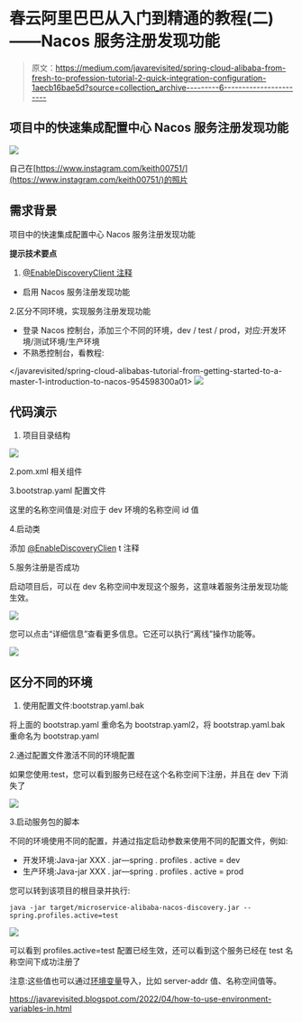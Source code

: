 # 春云阿里巴巴从入门到精通的教程(二)——Nacos 服务注册发现功能

> 原文：<https://medium.com/javarevisited/spring-cloud-alibaba-from-fresh-to-profession-tutorial-2-quick-integration-configuration-1aecb16bae5d?source=collection_archive---------6----------------------->

## 项目中的快速集成配置中心 Nacos 服务注册发现功能

![](img/f60e111492c6fad3efc560d6e217fe0e.png)

自己在[https://www.instagram.com/keith00751/](https://www.instagram.com/keith00751/)的照片

## **需求背景**

项目中的快速集成配置中心 Nacos 服务注册发现功能

**提示技术要点**

1.  [@EnableDiscoveryClient 注释](https://www.java67.com/2018/12/top-5-spring-cloud-annotations-for-java.html)

*   启用 Nacos 服务注册发现功能

2.区分不同环境，实现服务注册发现功能

*   登录 Nacos 控制台，添加三个不同的环境，dev / test / prod，对应:开发环境/测试环境/生产环境
*   不熟悉控制台，看教程:

</javarevisited/spring-cloud-alibabas-tutorial-from-getting-started-to-a-master-1-introduction-to-nacos-954598300a01>  [![](img/82c1d1dfe3961141f55d01f7c0d3bd0d.png)](https://www.java67.com/2021/01/spring-cloud-interview-questions-with-answers-java.html)

## 代码演示

1.  项目目录结构

[![](img/40f83ab62720de6d22eb508beefe12de.png)](https://javarevisited.blogspot.com/2020/05/top-20-spring-boot-interview-questions-answers.html)

2.pom.xml 相关组件

3.bootstrap.yaml 配置文件

这里的名称空间值是:对应于 dev 环境的名称空间 id 值

4.启动类

添加 [@EnableDiscoveryClien](http://twitter.com/EnableDiscoveryClien) t 注释

5.服务注册是否成功

启动项目后，可以在 dev 名称空间中发现这个服务，这意味着服务注册发现功能生效。

[![](img/9e4b75fc83ca7bfd1535bc3c5c491f1c.png)](https://www.java67.com/2018/06/top-15-spring-boot-interview-questions-answers-java-jee-programmers.html)

您可以点击“详细信息”查看更多信息。它还可以执行“离线”操作功能等。

[![](img/5c97dcfaac5b638754aff2a47fc4f009.png)](https://www.java67.com/2021/02/microservices-interview-questions-answers-java-spring.html)

## 区分不同的环境

1.  使用配置文件:bootstrap.yaml.bak

将上面的 bootstrap.yaml 重命名为 bootstrap.yaml2，将 bootstrap.yaml.bak 重命名为 bootstrap.yaml

2.通过配置文件激活不同的环境配置

如果您使用:test，您可以看到服务已经在这个名称空间下注册，并且在 dev 下消失了

[![](img/02ccf2f47ec3609d1e637d3c143232e6.png)](https://javarevisited.blogspot.com/2022/03/spring-boot-redis-example-in-java.html)

3.启动服务包的脚本

不同的环境使用不同的配置，并通过指定启动参数来使用不同的配置文件，例如:

*   开发环境:Java-jar XXX . jar—spring . profiles . active = dev
*   生产环境:Java-jar XXX . jar—spring . profiles . active = prod

您可以转到该项目的根目录并执行:

```
java -jar target/microservice-alibaba-nacos-discovery.jar --spring.profiles.active=test
```

[![](img/87d7d98222dd9e0b4e9f90b208047f53.png)](https://javarevisited.blogspot.com/2022/01/spring-boot-reactjs-example-for-java.html)

可以看到 profiles.active=test 配置已经生效，还可以看到这个服务已经在 test 名称空间下成功注册了

注意:这些值也可以通过[环境变量](https://javarevisited.blogspot.com/2012/08/how-to-get-environment-variables-in.html)导入，比如 server-addr 值、名称空间值等。

<https://javarevisited.blogspot.com/2022/04/how-to-use-environment-variables-in.html> 